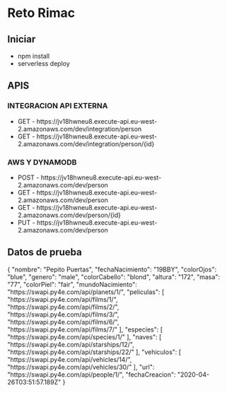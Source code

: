 <h1>Reto Rimac</h1>
<h2>Iniciar</h2>
<ul>
    <li>npm install</li>
    <li>serverless deploy</li>
</ul>
<h2>APIS</h2>
<h3>INTEGRACION API EXTERNA</h3>
<ul>
    <li>GET - https://jv18hwneu8.execute-api.eu-west-2.amazonaws.com/dev/integration/person</li>
    <li>GET - https://jv18hwneu8.execute-api.eu-west-2.amazonaws.com/dev/integration/person/{id}</li>
</ul>
<h3>AWS Y DYNAMODB</h3>
<ul>
    <li>POST - https://jv18hwneu8.execute-api.eu-west-2.amazonaws.com/dev/person</li>
    <li>GET - https://jv18hwneu8.execute-api.eu-west-2.amazonaws.com/dev/person</li>
    <li>GET - https://jv18hwneu8.execute-api.eu-west-2.amazonaws.com/dev/person/{id}</li>
    <li>PUT - https://jv18hwneu8.execute-api.eu-west-2.amazonaws.com/dev/person</li>
</ul>

<h2>Datos de prueba</h2>
{
    "nombre": "Pepito Puertas",
    "fechaNacimiento": "19BBY",
    "colorOjos": "blue",
    "genero": "male",
    "colorCabello": "blond",
    "altura": "172",
    "masa": "77",
    "colorPiel": "fair",
    "mundoNacimiento": "https://swapi.py4e.com/api/planets/1/",
    "peliculas": [
        "https://swapi.py4e.com/api/films/1/",
        "https://swapi.py4e.com/api/films/2/",
        "https://swapi.py4e.com/api/films/3/",
        "https://swapi.py4e.com/api/films/6/",
        "https://swapi.py4e.com/api/films/7/"
    ],
    "especies": [
        "https://swapi.py4e.com/api/species/1/"
    ],
    "naves": [
        "https://swapi.py4e.com/api/starships/12/",
        "https://swapi.py4e.com/api/starships/22/"
    ],
    "vehiculos": [
        "https://swapi.py4e.com/api/vehicles/14/",
        "https://swapi.py4e.com/api/vehicles/30/"
    ],
    "url": "https://swapi.py4e.com/api/people/1/",
    "fechaCreacion": "2020-04-26T03:51:57.189Z"
}
